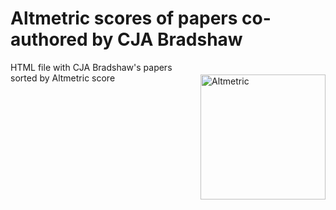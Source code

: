 # Altmetric scores of papers co-authored by CJA Bradshaw

<img align="right" src="www/altmetric_logo.png" alt="Altmetric" width="200" style="margin-top: 20px">

HTML file with CJA Bradshaw's papers sorted by Altmetric score
